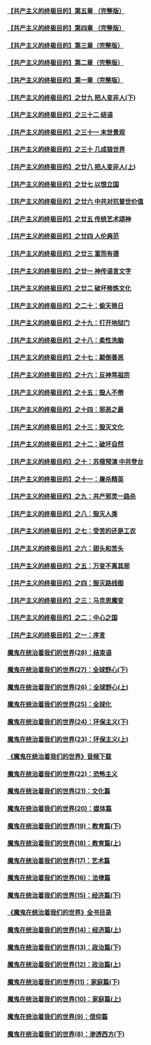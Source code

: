 #### [【共产主义的终极目的】第五章 （完整版）](../pages/nsc422/n11428912.md?t=08140332) 

#### [【共产主义的终极目的】第四章 （完整版）](../pages/nsc422/n11428907.md?t=08140332) 

#### [【共产主义的终极目的】第三章（完整版）](../pages/nsc422/n11428848.md?t=08140332) 

#### [【共产主义的终极目的】第二章（完整版）](../pages/nsc422/n11428831.md?t=08140332) 

#### [【共产主义的终极目的】第一章（完整版）](../pages/nsc422/n11417651.md?t=08140332) 

#### [【共产主义的终极目的】之廿九 把人变非人(下)](../pages/nsc422/n11344140.md?t=08140332) 

#### [【共产主义的终极目的】之三十二 结语](../pages/nsc422/n11360535.md?t=08140332) 

#### [【共产主义的终极目的】之三十一 末世景观](../pages/nsc422/n11351129.md?t=08140332) 

#### [【共产主义的终极目的】之三十 几成狼世界](../pages/nsc422/n11348280.md?t=08140332) 

#### [【共产主义的终极目的】之廿八 把人变非人(上)](../pages/nsc422/n11340492.md?t=08140332) 

#### [【共产主义的终极目的】之廿七 以恨立国](../pages/nsc422/n11336944.md?t=08140332) 

#### [【共产主义的终极目的】之廿六 中共对抗普世价值](../pages/nsc422/n11324785.md?t=08140332) 

#### [【共产主义的终极目的】之廿五 传统艺术颂神](../pages/nsc422/n11296396.md?t=08140332) 

#### [【共产主义的终极目的】之廿四 人伦典范](../pages/nsc422/n11296397.md?t=08140332) 

#### [【共产主义的终极目的】之廿三 富而有德](../pages/nsc422/n11283598.md?t=08140332) 

#### [【共产主义的终极目的】之廿一 神传语言文字](../pages/nsc422/n11263265.md?t=08140332) 

#### [【共产主义的终极目的】之廿二 破坏修炼文化](../pages/nsc422/n11245728.md?t=08140332) 

#### [【共产主义的终极目的】之二十：偷天换日](../pages/nsc422/n11238846.md?t=08140332) 

#### [【共产主义的终极目的】之十九：打开地狱门](../pages/nsc422/n11206376.md?t=08140332) 

#### [【共产主义的终极目的】之十八：柔性洗脑](../pages/nsc422/n11199994.md?t=08140332) 

#### [【共产主义的终极目的】之十七：颠倒善恶](../pages/nsc422/n11179782.md?t=08140332) 

#### [【共产主义的终极目的】之十六：反神骂祖宗](../pages/nsc422/n11166798.md?t=08140332) 

#### [【共产主义的终极目的】之十五：毁人不倦](../pages/nsc422/n11166792.md?t=08140332) 

#### [【共产主义的终极目的】之十四：邪恶之最](../pages/nsc422/n11150249.md?t=08140332) 

#### [【共产主义的终极目的】之十三：毁灭文化](../pages/nsc422/n11135227.md?t=08140332) 

#### [【共产主义的终极目的】之十二：破坏自然](../pages/nsc422/n11135214.md?t=08140332) 

#### [【共产主义的终极目的】之十：苏俄预演 中共登台](../pages/nsc422/n11118424.md?t=08140332) 

#### [【共产主义的终极目的】之十一：屠杀精英](../pages/nsc422/n11118442.md?t=08140332) 

#### [【共产主义的终极目的】之九：共产邪灵一路杀](../pages/nsc422/n11114139.md?t=08140332) 

#### [【共产主义的终极目的】之八：毁灭人类](../pages/nsc422/n11108503.md?t=08140332) 

#### [【共产主义的终极目的】之七：受苦的还是工农](../pages/nsc422/n11101809.md?t=08140332) 

#### [【共产主义的终极目的】之六：甜头和苦头](../pages/nsc422/n11096971.md?t=08140332) 

#### [【共产主义的终极目的】之五：万变不离其邪](../pages/nsc422/n11091285.md?t=08140332) 

#### [【共产主义的终极目的】之四：毁灭路线图](../pages/nsc422/n11086284.md?t=08140332) 

#### [【共产主义的终极目的】之三：马克思魔变](../pages/nsc422/n11061941.md?t=08140332) 

#### [【共产主义的终极目的】之二：中心之国](../pages/nsc422/n11047728.md?t=08140332) 

#### [【共产主义的终极目的】之一：序言](../pages/nsc422/n11086077.md?t=08140332) 

#### [魔鬼在统治着我们的世界(28)：结束语](../pages/nsc422/n10936246.md?t=08140332) 

#### [魔鬼在统治着我们的世界(27)：全球野心(下)](../pages/nsc422/n10928319.md?t=08140332) 

#### [魔鬼在统治着我们的世界(26)：全球野心(上)](../pages/nsc422/n10900318.md?t=08140332) 

#### [魔鬼在统治着我们的世界(25)：全球化](../pages/nsc422/n10788205.md?t=08140332) 

#### [魔鬼在统治着我们的世界(24)：环保主义(下)](../pages/nsc422/n10695307.md?t=08140332) 

#### [魔鬼在统治着我们的世界(23)：环保主义(上)](../pages/nsc422/n10688613.md?t=08140332) 

#### [《魔鬼在统治着我们的世界》音频下载](../pages/nsc422/n10635553.md?t=08140332) 

#### [魔鬼在统治着我们的世界(22)：恐怖主义](../pages/nsc422/n10614727.md?t=08140332) 

#### [魔鬼在统治着我们的世界(21)：文化篇](../pages/nsc422/n10597706.md?t=08140332) 

#### [魔鬼在统治着我们的世界(20)：媒体篇](../pages/nsc422/n10586579.md?t=08140332) 

#### [魔鬼在统治着我们的世界(19)：教育篇(下)](../pages/nsc422/n10564808.md?t=08140332) 

#### [魔鬼在统治着我们的世界(18)：教育篇(上)](../pages/nsc422/n10526970.md?t=08140332) 

#### [魔鬼在统治着我们的世界(17)：艺术篇](../pages/nsc422/n10499093.md?t=08140332) 

#### [魔鬼在统治着我们的世界(16)：法律篇](../pages/nsc422/n10485969.md?t=08140332) 

#### [魔鬼在统治着我们的世界(15)：经济篇(下)](../pages/nsc422/n10469975.md?t=08140332) 

#### [《魔鬼在统治着我们的世界》全书目录](../pages/nsc422/n10464261.md?t=08140332) 

#### [魔鬼在统治着我们的世界(14)：经济篇(上)](../pages/nsc422/n10457370.md?t=08140332) 

#### [魔鬼在统治着我们的世界(13)：政治篇(下)](../pages/nsc422/n10448270.md?t=08140332) 

#### [魔鬼在统治着我们的世界(12)：政治篇(上)](../pages/nsc422/n10444576.md?t=08140332) 

#### [魔鬼在统治着我们的世界(11)：家庭篇(下)](../pages/nsc422/n10440961.md?t=08140332) 

#### [魔鬼在统治着我们的世界(10)：家庭篇(上)](../pages/nsc422/n10435448.md?t=08140332) 

#### [魔鬼在统治着我们的世界(9)：信仰篇](../pages/nsc422/n10432159.md?t=08140332) 

#### [魔鬼在统治着我们的世界(8)：渗透西方(下)](../pages/nsc422/n10429603.md?t=08140332) 

